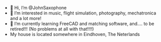 - 👋 Hi, I’m @JohnSaxophone
- 👀 I’m interested in music, flight simulation, photography, mechatronica and a lot more!
- 🌱 I’m currently learning FreeCAD and matching software, and.... to be retired!!! (No problems at all with that!!!!)
- My house is located somewhere in Eindhoven, The Neterlands

<!---
JohnSaxophone/JohnSaxophone is a ✨ special ✨ repository because its `README.md` (this file) appears on your GitHub profile.
You can click the Preview link to take a look at your changes.
--->
